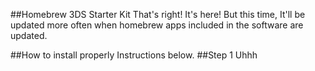 ##Homebrew 3DS Starter Kit
That's right! It's here! But this time, It'll be updated more often when homebrew apps included in the software are updated.


##How to install properly
Instructions below.
##Step 1
Uhhh
